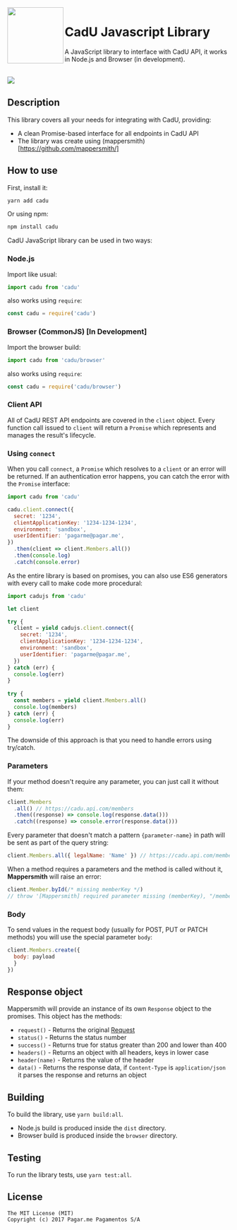<img src="https://avatars1.githubusercontent.com/u/3846050?v=4&s=200" width="127px" height="127px" align="left"/>

# CadU Javascript Library

A JavaScript library to interface with CadU API, it works in Node.js and Browser (in development).

<br>

<a href="https://travis-ci.org/pagarme/cadu-js" >
  <img src="https://travis-ci.org/pagarme/cadu-js.svg?branch=master" align="left" />
</a>

<br>

## Description

This library covers all your needs for integrating with CadU, providing:

* A clean Promise-based interface for all endpoints in CadU API
* The library was create using (mappersmith)[https://github.com/mappersmith/]

## How to use

First, install it:

```bash
yarn add cadu
```

Or using npm:

```bash
npm install cadu
```

CadU JavaScript library can be used in two ways:

### Node.js

Import like usual:

```js
import cadu from 'cadu'
```

also works using `require`:

```js
const cadu = require('cadu')
```

### Browser (CommonJS) [In Development]

Import the browser build:

```js
import cadu from 'cadu/browser'
```

also works using `require`:

```js
const cadu = require('cadu/browser')
```

### Client API

All of CadU REST API endpoints are covered in the `client` object. Every
function call issued to `client` will return a `Promise` which represents and
manages the result's lifecycle.

### Using `connect`

When you call `connect`, a `Promise` which resolves to a `client` or an
error will be returned. If an authentication error happens, you can catch
the error with the `Promise` interface:

```javascript
import cadu from 'cadu'

cadu.client.connect({ 
  secret: '1234', 
  clientApplicationKey: '1234-1234-1234', 
  environment: 'sandbox', 
  userIdentifier: 'pagarme@pagar.me',
})
  .then(client => client.Members.all())
  .then(console.log)
  .catch(console.error)
```

As the entire library is based on promises, you can also use ES6 generators
with every call to make code more procedural:

```javascript
import cadujs from 'cadu'

let client

try {
  client = yield cadujs.client.connect({
    secret: '1234', 
    clientApplicationKey: '1234-1234-1234', 
    environment: 'sandbox', 
    userIdentifier: 'pagarme@pagar.me',
  })
} catch (err) {
  console.log(err)
}
  
try {
  const members = yield client.Members.all()
  console.log(members)
} catch (err) {
  console.log(err)
}
```

The downside of this approach is that you need to handle errors using try/catch.

### <a name="parameters"></a> Parameters

If your method doesn't require any parameter, you can just call it without them:

```javascript
client.Members
  .all() // https://cadu.api.com/members
  .then((response) => console.log(response.data()))
  .catch((response) => console.error(response.data()))
```

Every parameter that doesn't match a pattern `{parameter-name}` in path will be sent as part of the query string:

```javascript
client.Members.all({ legalName: 'Name' }) // https://cadu.api.com/member?legalname=Name
```

When a method requires a parameters and the method is called without it, __Mappersmith__ will raise an error:

```javascript
client.Member.byId(/* missing memberKey */)
// throw '[Mappersmith] required parameter missing (memberKey), "/members/{memberKey}" cannot be resolved'
```

### <a name="body"></a> Body

To send values in the request body (usually for POST, PUT or PATCH methods) you will use the special parameter `body`:

```javascript
client.Members.create({
  body: payload
  }
})
```

## <a name="response-object"></a> Response object

Mappersmith will provide an instance of its own `Response` object to the promises. This object has the methods:

* `request()` - Returns the original [Request](https://github.com/tulios/mappersmith/blob/master/src/request.js)
* `status()` - Returns the status number
* `success()` - Returns true for status greater than 200 and lower than 400
* `headers()` - Returns an object with all headers, keys in lower case
* `header(name)` - Returns the value of the header
* `data()` - Returns the response data, if `Content-Type` is `application/json` it parses the response and returns an object

## Building

To build the library, use `yarn build:all`.

* Node.js build is produced inside the `dist` directory.
* Browser build is produced inside the `browser` directory.

## Testing

To run the library tests, use `yarn test:all`.

## License

```
The MIT License (MIT)
Copyright (c) 2017 Pagar.me Pagamentos S/A
```
